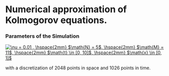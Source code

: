 # Numerical approximation of Kolmogorov equations.

### Parameters of the Simulation
<a href="https://www.codecogs.com/eqnedit.php?latex=\nu&space;=&space;0.01&space;,&space;\hspace{2mm}&space;$\math{N}&space;=&space;5$,&space;\hspace{2mm}&space;$\math{M}&space;=&space;11$,&space;\hspace{2mm}&space;$\math{t}&space;\in&space;[0,&space;10]$,&space;\hspace{2mm}&space;$\math{x}&space;\in&space;[0,&space;1]$" target="_blank"><img src="https://latex.codecogs.com/gif.latex?\nu&space;=&space;0.01&space;,&space;\hspace{2mm}&space;$\math{N}&space;=&space;5$,&space;\hspace{2mm}&space;$\math{M}&space;=&space;11$,&space;\hspace{2mm}&space;$\math{t}&space;\in&space;[0,&space;10]$,&space;\hspace{2mm}&space;$\math{x}&space;\in&space;[0,&space;1]$" title="\nu = 0.01 , \hspace{2mm} $\math{N} = 5$, \hspace{2mm} $\math{M} = 11$, \hspace{2mm} $\math{t} \in [0, 10]$, \hspace{2mm} $\math{x} \in [0, 1]$" /></a>

with a discretization of 2048 points in space and 1026 points in time.
